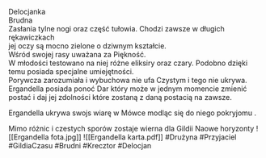 Delocjanka  
Brudna  
Zasłania tylne nogi oraz część tułowia. Chodzi zawsze w długich rękawiczkach  
jej oczy są mocno zielone o dziwnym kształcie.  
Wśród swojej rasy uważana za Piękność.  
W młodości testowano na niej różne eliksiry oraz czary. Podobno dzięki temu posiada specjalne umiejętności.  
Porywcza zarozumiała i wybuchowa nie ufa Czystym i tego nie ukrywa.  
Ergandella posiada ponoć Dar który może w jednym momencie zmienić postać i daj jej zdolności które zostaną z daną postacią na zawsze.

Ergandella ukrywa swojs wiarę w Mówce modląc się do niego pokryjomu .

Mimo różnic i czestych sporów zostaje wierna dla Gildii Naowe horyzonty
![[Ergandella fota.jpg]]
![[Ergandella karta.pdf]]
#Drużyna #Przyjaciel #GildiaCzasu #Brudni #Krecztor #Delocjan
